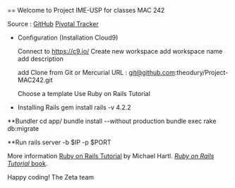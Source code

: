 == Welcome to Project IME-USP for classes MAC 242 

Source :
[GitHub](https://github.com/theodury/Project-MAC242/) 
[Pivotal Tracker](https://www.pivotaltracker.com/n/projects/1412078) 

* Configuration (Installation Cloud9)

  Connect to https://c9.io/
  Create new workspace 
  add workspace name
  add description  

  add Clone from Git or Mercurial URL : 
    git@github.com:theodury/Project-MAC242.git

  Choose a template
  Use Ruby on Rails Tutorial 

*  Installing Rails 
    gem install rails -v 4.2.2
  
**Bundler
    cd app/
    bundle install --without production
    bundle exec rake db:migrate
    
**Run 
    rails server -b $IP -p $PORT




  
 


More information 
[Ruby on Rails Tutorial](http://www.railstutorial.org/) by Michael Hartl. 
[*Ruby on Rails Tutorial* book](http://www.railstutorial.org/book).

Happy coding!
The Zeta team

